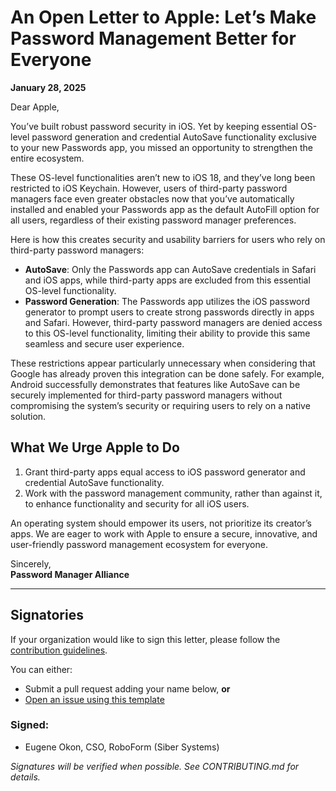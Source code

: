 # An Open Letter to Apple: Let’s Make Password Management Better for Everyone

**January 28, 2025**

Dear Apple,

You’ve built robust password security in iOS. Yet by keeping essential OS-level password generation and credential AutoSave functionality exclusive to your new Passwords app, you missed an opportunity to strengthen the entire ecosystem.

These OS-level functionalities aren’t new to iOS 18, and they’ve long been restricted to iOS Keychain. However, users of third-party password managers face even greater obstacles now that you’ve automatically installed and enabled your Passwords app as the default AutoFill option for all users, regardless of their existing password manager preferences.

Here is how this creates security and usability barriers for users who rely on third-party password managers:

- **AutoSave**: Only the Passwords app can AutoSave credentials in Safari and iOS apps, while third-party apps are excluded from this essential OS-level functionality.
- **Password Generation**: The Passwords app utilizes the iOS password generator to prompt users to create strong passwords directly in apps and Safari. However, third-party password managers are denied access to this OS-level functionality, limiting their ability to provide this same seamless and secure user experience.

These restrictions appear particularly unnecessary when considering that Google has already proven this integration can be done safely. For example, Android successfully demonstrates that features like AutoSave can be securely implemented for third-party password managers without compromising the system’s security or requiring users to rely on a native solution.

## What We Urge Apple to Do

1. Grant third-party apps equal access to iOS password generator and credential AutoSave functionality.  
2. Work with the password management community, rather than against it, to enhance functionality and security for all iOS users.

An operating system should empower its users, not prioritize its creator’s apps. We are eager to work with Apple to ensure a secure, innovative, and user-friendly password management ecosystem for everyone.

Sincerely,  
**Password Manager Alliance**

---

## Signatories

If your organization would like to sign this letter, please follow the [contribution guidelines](CONTRIBUTING.md).

You can either:
- Submit a pull request adding your name below, **or**
- [Open an issue using this template](https://github.com/YOUR-ORG/open-letter-to-apple/issues/new?template=add-signature.yaml)

### Signed:
- Eugene Okon, CSO, RoboForm (Siber Systems)

*Signatures will be verified when possible. See CONTRIBUTING.md for details.*
